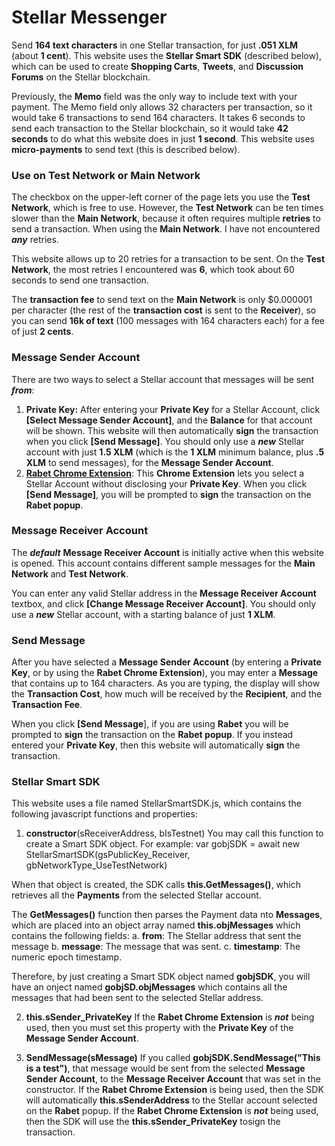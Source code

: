 # Stellar Messenger
Send **164 text characters** in one Stellar transaction, for just **.051 XLM** (about **1 cent**). This website uses the **Stellar Smart SDK** (described below), which can be used to create **Shopping Carts**, **Tweets**, and **Discussion Forums** on the Stellar blockchain.

Previously, the **Memo** field was the only way to include text with your payment. The Memo field only allows 32 characters per transaction, so it would take 6 transactions to send 164 characters. It takes 6 seconds to send each transaction to the Stellar blockchain, so it would take **42 seconds** to do what this website does in just **1 second**. This website uses **micro-payments** to send text (this is described below).

### Use on Test Network or Main Network
The checkbox on the upper-left corner of the page lets you use the **Test Network**, which is free to use. However, the **Test Network** can be ten times slower than the **Main Network**, because it often requires multiple **retries** to send a transaction. When using the **Main Network**. I have not encountered ***any*** retries. 

This website allows up to 20 retries for a transaction to be sent. On the **Test Network**, the most retries I encountered was **6**, which took about 60 seconds to send one transaction.

The **transaction fee** to send text on the **Main Network** is only $0.000001 per character (the rest of the **transaction cost** is sent to the **Receiver**), so you can send **16k of text** (100 messages with 164 characters each) for a fee of just **2 cents**.

### Message Sender Account
There are two ways to select a Stellar account that messages will be sent ***from***:
1. **Private Key:** After entering your **Private Key** for a Stellar Account, click **[Select Message Sender Account]**, and the **Balance** for that account will be shown. 
This website will then automatically **sign** the transaction when you click **[Send Message]**.
You should only use a ***new*** Stellar account with just **1.5 XLM** (which is the **1 XLM** minimum balance, plus **.5 XLM** to send messages), for the **Message Sender Account**.
2. [**Rabet Chrome Extension**](https://chrome.google.com/webstore/detail/rabet/hgmoaheomcjnaheggkfafnjilfcefbmo): This **Chrome Extension** lets you select a Stellar Account without disclosing your **Private Key**. When you click **[Send Message]**, you will be prompted to **sign** the transaction on the **Rabet popup**.

### Message Receiver Account
The ***default*** **Message Receiver Account** is initially active when this website is opened. This account contains different sample messages for the **Main Network** and **Test Network**.

You can enter any valid Stellar address in the **Message Receiver Account** textbox, and click **[Change Message Receiver Account]**. You should only use a ***new*** Stellar account, with a starting balance of just **1 XLM**.

### Send Message
After you have selected a **Message Sender Account** (by entering a **Private Key**, or by using the **Rabet Chrome Extension**), you may enter a **Message** that contains up to 164 characters. As you are typing, the display will show the **Transaction Cost**, how much will be received by the **Recipient**, and the **Transaction Fee**.

When you click **[Send Message**], if you are using **Rabet** you will be prompted to **sign** the transaction on the **Rabet popup**. If you instead entered your **Private Key**, then this website will automatically **sign** the transaction.

### Stellar Smart SDK
This website uses a file named StellarSmartSDK.js, which contains the following javascript functions and properties:

1. **constructor**(sReceiverAddress, bIsTestnet) 
You may call this function to create a Smart SDK object. For example: 
var gobjSDK = await new StellarSmartSDK(gsPublicKey_Receiver, gbNetworkType_UseTestNetwork)

When that object is created, the SDK calls **this.GetMessages()**, which retrieves all the **Payments** from the selected Stellar account.

The **GetMessages()** function then parses the Payment data nto **Messages**, which are placed into an object array named **this.objMessages** which contains the following fields:
  a. **from**: The Stellar address that sent the message
  b. **message**: The message that was sent.
  c. **timestamp**: The numeric epoch timestamp.
  
Therefore, by just creating a Smart SDK object named **gobjSDK**, you will have an onject named **gobjSD.objMessages** which 
contains all the messages that had been sent to the selected Stellar address.

2. **this.sSender_PrivateKey**
If the **Rabet Chrome Extension** is ***not*** being used, then you must set this property with the **Private Key** of the **Message Sender Account**.

3. **SendMessage(sMessage)**
If you called **gobjSDK.SendMessage("This is a test")**, that message would be sent from the selected **Message Sender Account**, 
to the **Message Receiver Account** that was set in the constructor.
If the **Rabet Chrome Extension** is being used, then the SDK will automatically **this.sSenderAddress** to the Stellar account selected on the **Rabet** popup.
If the **Rabet Chrome Extension** is ***not*** being used, then the SDK will use the **this.sSender_PrivateKey** tosign the transaction.


